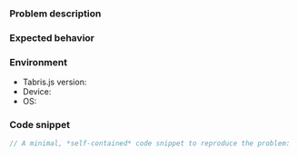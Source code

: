 <!-- Please include the following information to narrow down the issue. -->

### Problem description

<!-- What type of problem do you experience? Screenshots are welcome if applicable. -->

### Expected behavior

<!-- Based on the problem described above, what would the expected behavior be? -->

### Environment

- Tabris.js version: <!-- e.g. 3.0. When using "nightly" please provide concrete version. -->
- Device: <!-- e.g. iPad Pro or Samsung Galaxy S10 -->
- OS: <!-- e.g. iOS 12 or Android 9.0 -->

### Code snippet

```javascript
// A minimal, *self-contained* code snippet to reproduce the problem:
```
